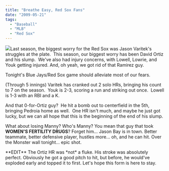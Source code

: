 ```yaml
---
title: "Breathe Easy, Red Sox Fans"
date: "2009-05-21"
tags:
  - "Baseball"
  - "MLB"
  - "Red Sox"
---
```


![](images/ortiz1.jpg)Last season, the biggest worry for the Red Sox was Jason Varitek's struggles at the plate.  This season, our biggest worry has been David Ortiz and his slump.  We've also had injury concerns, with Lowell, Lowrie, and Youk getting injured. And, oh yeah, we got rid of that Ramirez guy.

Tonight's Blue Jays/Red Sox game should alleviate most of our fears.

(Through 5 innings) Varitek has cranked out 2 solo HRs, bringing his count to 7 on the season.  Youk is 2-3, scoring a run and striking out once.  Lowell is 1-3 with an RBI and a K.

And that 0-for-Ortiz guy?  He hit a bomb out to centerfield in the 5th, bringing Pedroia home as well.  One HR isn't much, and maybe he just got lucky, but we can all hope that this is the beginning of the end of his slump.

What about losing Manny? Who's Manny? You mean that guy that took **WOMEN'S FERTILITY DRUGS**? Forget him... Jason Bay is in town. Better teammate, better defensive player, hustles more... oh, and he can hit. Over the Monster wall tonight... epic shot.

\*\*EDIT\*\* The Ortiz HR was \*not\* a fluke. His stroke was absolutely perfect. Obviously he got a good pitch to hit, but before, he would've exploded early and topped it to first. Let's hope this form is here to stay.

